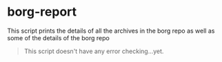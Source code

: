 # borg-report
 
This script prints the details of all the
archives in the borg repo as well as some of
the details of the borg repo

>This script doesn't have any error checking...yet. 
